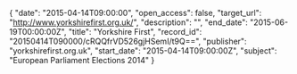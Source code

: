{
  "date": "2015-04-14T09:00:00", 
  "open_access": false, 
  "target_url": "http://www.yorkshirefirst.org.uk/", 
  "description": "", 
  "end_date": "2015-06-19T00:00:00Z", 
  "title": "Yorkshire First", 
  "record_id": "20150414T090000/cRQQfrVD526gjHSemI/t9Q==", 
  "publisher": "yorkshirefirst.org.uk", 
  "start_date": "2015-04-14T09:00:00Z", 
  "subject": "European Parliament Elections 2014"
}

